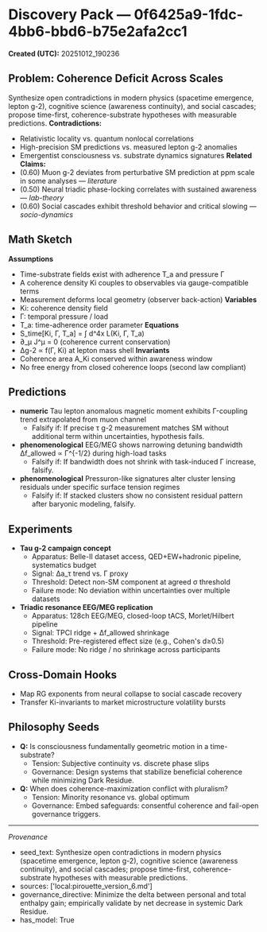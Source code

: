 # Discovery Pack — 0f6425a9-1fdc-4bb6-bbd6-b75e2afa2cc1
**Created (UTC):** 20251012_190236

## Problem: Coherence Deficit Across Scales
Synthesize open contradictions in modern physics (spacetime emergence, lepton g-2), cognitive science (awareness continuity), and social cascades; propose time-first, coherence-substrate hypotheses with measurable predictions.
**Contradictions:**
- Relativistic locality vs. quantum nonlocal correlations
- High-precision SM predictions vs. measured lepton g-2 anomalies
- Emergentist consciousness vs. substrate dynamics signatures
**Related Claims:**
- (0.60) Muon g-2 deviates from perturbative SM prediction at ppm scale in some analyses — _literature_
- (0.50) Neural triadic phase-locking correlates with sustained awareness — _lab-theory_
- (0.60) Social cascades exhibit threshold behavior and critical slowing — _socio-dynamics_

## Math Sketch
**Assumptions**
- Time-substrate fields exist with adherence T_a and pressure Γ
- A coherence density Ki couples to observables via gauge-compatible terms
- Measurement deforms local geometry (observer back-action)
**Variables**
- Ki: coherence density field
- Γ: temporal pressure / load
- T_a: time-adherence order parameter
**Equations**
- S_time[Ki, Γ, T_a] = ∫ d^4x L(Ki, Γ, T_a)
- ∂_μ J^μ = 0 (coherence current conservation)
- Δg-2 ∝ f(Γ, Ki) at lepton mass shell
**Invariants**
- Coherence area A_Ki conserved within awareness window
- No free energy from closed coherence loops (second law compliant)

## Predictions
- **numeric** Tau lepton anomalous magnetic moment exhibits Γ-coupling trend extrapolated from muon channel
  - Falsify if: If precise τ g-2 measurement matches SM without additional term within uncertainties, hypothesis fails.
- **phenomenological** EEG/MEG shows narrowing detuning bandwidth Δf_allowed ∝ Γ^{-1/2} during high-load tasks
  - Falsify if: If bandwidth does not shrink with task-induced Γ increase, falsify.
- **phenomenological** Pressuron-like signatures alter cluster lensing residuals under specific surface tension regimes
  - Falsify if: If stacked clusters show no consistent residual pattern after baryonic modeling, falsify.

## Experiments
- **Tau g-2 campaign concept**
  - Apparatus: Belle-II dataset access, QED+EW+hadronic pipeline, systematics budget
  - Signal: Δa_τ trend vs. Γ proxy
  - Threshold: Detect non-SM component at agreed σ threshold
  - Failure mode: No deviation within uncertainties over multiple datasets
- **Triadic resonance EEG/MEG replication**
  - Apparatus: 128ch EEG/MEG, closed-loop tACS, Morlet/Hilbert pipeline
  - Signal: TPCI ridge + Δf_allowed shrinkage
  - Threshold: Pre-registered effect size (e.g., Cohen's d≥0.5)
  - Failure mode: No ridge / no shrinkage across participants

## Cross-Domain Hooks
- Map RG exponents from neural collapse to social cascade recovery
- Transfer Ki-invariants to market microstructure volatility bursts

## Philosophy Seeds
- **Q:** Is consciousness fundamentally geometric motion in a time-substrate?
  - Tension: Subjective continuity vs. discrete phase slips
  - Governance: Design systems that stabilize beneficial coherence while minimizing Dark Residue.
- **Q:** When does coherence-maximization conflict with pluralism?
  - Tension: Minority resonance vs. global optimum
  - Governance: Embed safeguards: consentful coherence and fail-open governance triggers.

---
*Provenance*
- seed_text: Synthesize open contradictions in modern physics (spacetime emergence, lepton g-2), cognitive science (awareness continuity), and social cascades; propose time-first, coherence-substrate hypotheses with measurable predictions.
- sources: ['local:pirouette_version_6.md']
- governance_directive: Minimize the delta between personal and total enthalpy gain; empirically validate by net decrease in systemic Dark Residue.
- has_model: True